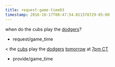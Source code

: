 ```yaml
---
title: request-game-time03
timestamp: 2016-10-17T08:47:54.011578729-05:00
---
```


when do the cubs play the [dodgers](team#opponent)?
* request/game_time

< the [cubs](team) play the [dodgers](team#opponent) [tomorrow](time/game_day) at [7pm CT](time/game)
* provide/game_time
